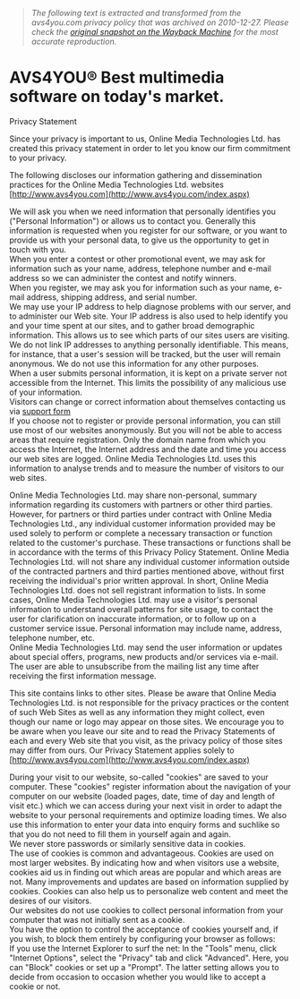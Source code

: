 > *The following text is extracted and transformed from the avs4you.com privacy policy that was archived on 2010-12-27. Please check the [original snapshot on the Wayback Machine](https://web.archive.org/web/20101227090556id_/http%3A//www.avs4you.com/privacy.aspx) for the most accurate reproduction.*

# AVS4YOU® Best multimedia software on today's market.

Privacy Statement

Since your privacy is important to us, Online Media Technologies Ltd. has created this privacy statement in order to let you know our firm commitment to your privacy.

The following discloses our information gathering and dissemination practices for the Online Media Technologies Ltd. websites [http://www.avs4you.com](http://www.avs4you.com/index.aspx)

We will ask you when we need information that personally identifies you ("Personal Information") or allows us to contact you. Generally this information is requested when you register for our software, or you want to provide us with your personal data, to give us the opportunity to get in touch with you.   
When you enter a contest or other promotional event, we may ask for information such as your name, address, telephone number and e-mail address so we can administer the contest and notify winners.   
When you register, we may ask you for information such as your name, e-mail address, shipping address, and serial number.   
We may use your IP address to help diagnose problems with our server, and to administer our Web site. Your IP address is also used to help identify you and your time spent at our sites, and to gather broad demographic information. This allows us to see which parts of our sites users are visiting. We do not link IP addresses to anything personally identifiable. This means, for instance, that a user's session will be tracked, but the user will remain anonymous. We do not use this information for any other purposes.   
When a user submits personal information, it is kept on a private server not accessible from the Internet. This limits the possibility of any malicious use of your information.   
Visitors can change or correct information about themselves contacting us via [support form](https://web.archive.org/web/20101227090556id_/http%3A//www.avs4you.com/support.aspx)   
If you choose not to register or provide personal information, you can still use most of our websites anonymously. But you will not be able to access areas that require registration. Only the domain name from which you access the Internet, the Internet address and the date and time you access our web sites are logged. Online Media Technologies Ltd. uses this information to analyse trends and to measure the number of visitors to our web sites. 

Online Media Technologies Ltd. may share non-personal, summary information regarding its customers with partners or other third parties. However, for partners or third parties under contract with Online Media Technologies Ltd., any individual customer information provided may be used solely to perform or complete a necessary transaction or function related to the customer's purchase. These transactions or functions shall be in accordance with the terms of this Privacy Policy Statement. Online Media Technologies Ltd. will not share any individual customer information outside of the contracted partners and third parties mentioned above, without first receiving the individual's prior written approval. In short, Online Media Technologies Ltd. does not sell registrant information to lists. In some cases, Online Media Technologies Ltd. may use a visitor's personal information to understand overall patterns for site usage, to contact the user for clarification on inaccurate information, or to follow up on a customer service issue. Personal information may include name, address, telephone number, etc.   
Online Media Technologies Ltd. may send the user information or updates about special offers, programs, new products and/or services via e-mail. The user are able to unsubscribe from the mailing list any time after receiving the first information message. 

This site contains links to other sites. Please be aware that Online Media Technologies Ltd. is not responsible for the privacy practices or the content of such Web Sites as well as any information they might collect, even though our name or logo may appear on those sites. We encourage you to be aware when you leave our site and to read the Privacy Statements of each and every Web site that you visit, as the privacy policy of those sites may differ from ours. Our Privacy Statement applies solely to [http://www.avs4you.com](http://www.avs4you.com/index.aspx)

During your visit to our website, so-called "cookies" are saved to your computer. These "cookies" register information about the navigation of your computer on our website (loaded pages, date, time of day and length of visit etc.) which we can access during your next visit in order to adapt the website to your personal requirements and optimize loading times. We also use this information to enter your data into enquiry forms and suchlike so that you do not need to fill them in yourself again and again.   
We never store passwords or similarly sensitive data in cookies.   
The use of cookies is common and advantageous. Cookies are used on most larger websites. By indicating how and when visitors use a website, cookies aid us in finding out which areas are popular and which areas are not. Many improvements and updates are based on information supplied by cookies. Cookies can also help us to personalize web content and meet the desires of our visitors.   
Our websites do not use cookies to collect personal information from your computer that was not initially sent as a cookie.   
You have the option to control the acceptance of cookies yourself and, if you wish, to block them entirely by configuring your browser as follows:   
If you use the Internet Explorer to surf the net: In the "Tools" menu, click "Internet Options", select the "Privacy" tab and click "Advanced". Here, you can "Block" cookies or set up a "Prompt". The latter setting allows you to decide from occasion to occasion whether you would like to accept a cookie or not. 

